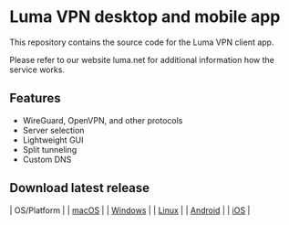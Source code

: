 # Luma VPN desktop and mobile app

This repository contains the source code for the Luma VPN client app.

Please refer to our website luma.net for additional information how the service works.

## Features

- WireGuard, OpenVPN, and other protocols
- Server selection
- Lightweight GUI
- Split tunneling
- Custom DNS

## Download latest release

| OS/Platform |
| [macOS](https://luma/download1) |
| [Windows](https://luma.download1) |
| [Linux](https://luma.download1) |
| [Android](https://luma/download1)  |
| [iOS](https://luma/download1)  |

